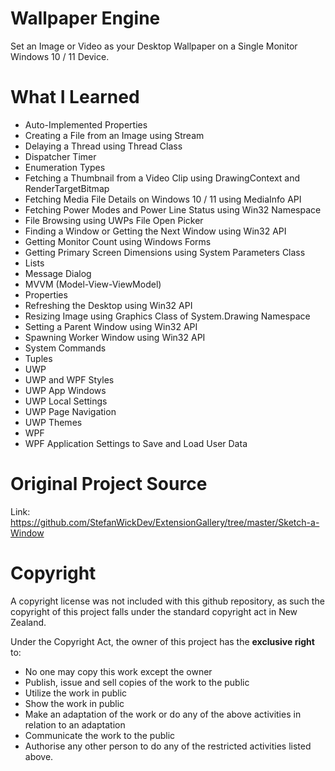 # Wallpaper Engine
Set an Image or Video as your Desktop Wallpaper on a Single Monitor Windows 10 / 11 Device.


# What I Learned
* Auto-Implemented Properties
* Creating a File from an Image using Stream
* Delaying a Thread using Thread Class
* Dispatcher Timer
* Enumeration Types
* Fetching a Thumbnail from a Video Clip using DrawingContext and RenderTargetBitmap
* Fetching Media File Details on Windows 10 / 11 using MediaInfo API
* Fetching Power Modes and Power Line Status using Win32 Namespace
* File Browsing using UWPs File Open Picker
* Finding a Window or Getting the Next Window using Win32 API
* Getting Monitor Count using Windows Forms
* Getting Primary Screen Dimensions using System Parameters Class
* Lists
* Message Dialog
* MVVM (Model-View-ViewModel)
* Properties
* Refreshing the Desktop using Win32 API
* Resizing Image using Graphics Class of System.Drawing Namespace
* Setting a Parent Window using Win32 API
* Spawning Worker Window using Win32 API
* System Commands
* Tuples
* UWP
* UWP and WPF Styles
* UWP App Windows
* UWP Local Settings
* UWP Page Navigation
* UWP Themes
* WPF
* WPF Application Settings to Save and Load User Data


# Original Project Source
Link: https://github.com/StefanWickDev/ExtensionGallery/tree/master/Sketch-a-Window


# Copyright
A copyright license was not included with this github repository, as such the copyright of this project falls under the standard copyright act in New Zealand.

Under the Copyright Act, the owner of this project has the **exclusive right** to:
* No one may copy this work except the owner
* Publish, issue and sell copies of the work to the public
* Utilize the work in public
* Show the work in public
* Make an adaptation of the work or do any of the above activities in relation to an adaptation
* Communicate the work to the public
* Authorise any other person to do any of the restricted activities listed above.
